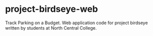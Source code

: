 project-birdseye-web
====================

Track Parking on a Budget. Web application code for project birdseye written by students at North Central College.
